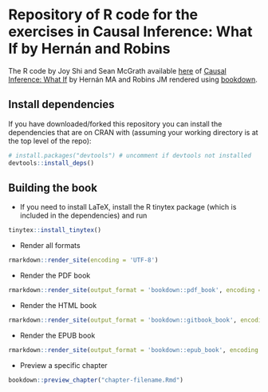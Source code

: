 # Repository of R code for the exercises in Causal Inference: What If by Hernán and Robins

The R code by Joy Shi and Sean McGrath available [here](https://cdn1.sph.harvard.edu/wp-content/uploads/sites/1268/1268/20/Rcode_CIpart2.zip) of [Causal Inference: What If](https://www.hsph.harvard.edu/miguel-hernan/causal-inference-book/) by Hernán MA and Robins JM rendered using [bookdown](https://bookdown.org/).

## Install dependencies
If you have downloaded/forked this repository you can install the dependencies that are on CRAN with (assuming your working directory is at the top level of the repo):
```r
# install.packages("devtools") # uncomment if devtools not installed
devtools::install_deps()
```

## Building the book

- If you need to install LaTeX, install the R tinytex package (which is included in the dependencies) and run
``` r
tinytex::install_tinytex()
```

- Render all formats
```r
rmarkdown::render_site(encoding = 'UTF-8')
```

- Render the PDF book
``` r
rmarkdown::render_site(output_format = 'bookdown::pdf_book', encoding = 'UTF-8')
```

- Render the HTML book
``` r
rmarkdown::render_site(output_format = 'bookdown::gitbook_book', encoding = 'UTF-8')
```

- Render the EPUB book
```r
rmarkdown::render_site(output_format = 'bookdown::epub_book', encoding = 'UTF-8')
```

- Preview a specific chapter
``` r
bookdown::preview_chapter("chapter-filename.Rmd")
```